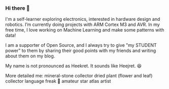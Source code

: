 ### Hi there 👋
I'm a self-learner exploring electronics, interested in hardware design and robotics. I’m currently doing projects with ARM Cortex M3 and AVR. In my free time, I love working on Machine Learning and make some patterns with data!

I am a supporter of Open Source, and I always try to give "my STUDENT power" to them by sharing their good points with my friends and writing about them on my blog.

My name is not pronounced as Heekret. It sounds like Heejret.  😆

More detailed me:
mineral-stone collector
dried plant (flower and leaf) collector
language freak 🤡
amateur star atlas artist

<!--
**siriusm46/siriusm46** is a ✨ _special_ ✨ repository because its `README.md` (this file) appears on your GitHub profile.

Here are some ideas to get you started:

- 🔭 I’m currently working on ...
- 🌱 I’m currently learning ...
- 👯 I’m looking to collaborate on ...
- 🤔 I’m looking for help with ...
- 💬 Ask me about ...
- 📫 How to reach me: ...
- 😄 Pronouns: ...
- ⚡ Fun fact: ...
-->
